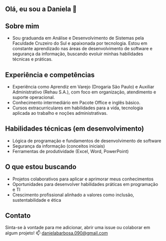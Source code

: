 ## Olá, eu sou a Daniela 👋

## Sobre mim
 - Sou graduanda em Análise e Desenvolvimento de Sistemas pela Faculdade Cruzeiro do Sul e apaixonada por tecnologia. Estou em constante aprendizado nas áreas de desenvolvimento de software e segurança da informação, buscando evoluir minhas habilidades técnicas e práticas.

##  Experiência e competências
 - Experiência como Aprendiz em Varejo (Drogaria São Paulo) e Auxiliar Administrativo (Rehau S.A.), com foco em organização, atendimento e suporte operacional.
 - Conhecimento intermediário em Pacote Office e inglês básico.
 - Cursos extracurriculares em habilidades para a vida, tecnologia aplicada ao trabalho e noções administrativas.

## Habilidades técnicas (em desenvolvimento)
 - Lógica de programação e fundamentos de desenvolvimento de software
 - Segurança da informação (conceitos iniciais)
 - Ferramentas de produtividade (Excel, Word, PowerPoint)

## O que estou buscando
 - Projetos colaborativos para aplicar e aprimorar meus conhecimentos
 - Oportunidades para desenvolver habilidades práticas em programação e TI
 - Crescimento profissional alinhado a valores como inclusão, sustentabilidade e ética

## Contato
Sinta-se à vontade para me adicionar, abrir uma issue ou colaborar em algum projeto!
📫 danielabarbosa.090@gmail.com
